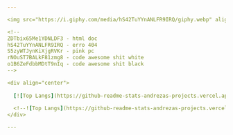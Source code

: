 ```yaml
---

<img src="https://i.giphy.com/media/hS42TuYYnANLFR9IRQ/giphy.webp" align="left" width="300px" />

<!--
ZDTbix65Me1YDNLDF3 - html doc
hS42TuYYnANLFR9IRQ - erro 404
S5zyWTJynKiXjgRVKr - pink pc
rNOuST7BALkF81zmg8 - code awesome shit white
o1B6ZeFdbbMDtT9nIq - code awesome shit black
-->

<div align="center">
  
  [![Top Langs](https://github-readme-stats-andrezas-projects.vercel.app/api/top-langs/?username=AND-96&layout=pie&theme=transparent&title_color=64ffda&text_color=a8b2d1&hide_border=true)](https://github.com/anuraghazra/github-readme-stats)
  
  <!--![Top Langs](https://github-readme-stats-andrezas-projects.vercel.app/api/top-langs/?username=AND-96&layout=compact&bg_color=00000000&title_color=abf285&text_color=bfbfbf&hide_border=true&card_width=500px&card_height=400px)-->
</div>

---
```

